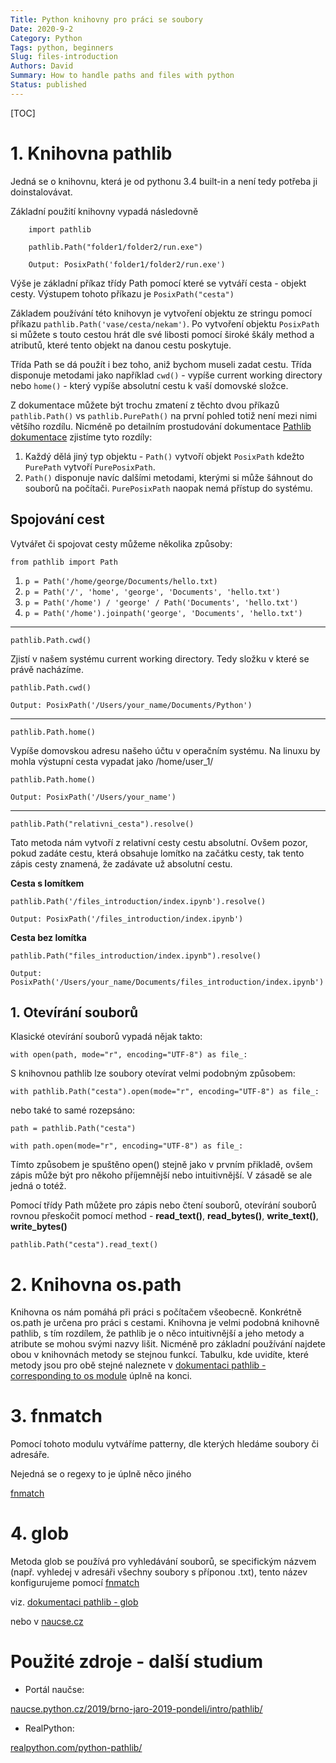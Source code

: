 ```yaml
---
Title: Python knihovny pro práci se soubory
Date: 2020-9-2
Category: Python
Tags: python, beginners
Slug: files-introduction
Authors: David
Summary: How to handle paths and files with python
Status: published
---
```


[TOC]

# 1. Knihovna pathlib

Jedná se o knihovnu, která je od pythonu 3.4 built-in a není tedy potřeba ji doinstalovávat.

Základní použití knihovny vypadá následovně

```
    import pathlib

    pathlib.Path("folder1/folder2/run.exe")

    Output: PosixPath('folder1/folder2/run.exe')
```


Výše je základní příkaz třídy Path pomocí které se vytváří cesta - objekt cesty. Výstupem tohoto příkazu je `PosixPath("cesta")`

Základem používání této knihovyn je vytvoření objektu ze stringu pomocí příkazu `pathlib.Path('vase/cesta/nekam')`. Po vytvoření objektu `PosixPath` si můžete s touto cestou hrát dle své libosti pomocí široké škály method a atributů, které tento objekt na danou cestu poskytuje.

Třída Path se dá použít i bez toho, aniž bychom museli zadat cestu. Třída disponuje metodami jako například `cwd()` - vypíše current working directory nebo `home()` - který vypíše absolutní cestu k vaší domovské složce.

Z dokumentace můžete být trochu zmatení z těchto dvou příkazů `pathlib.Path()` vs `pathlib.PurePath()` na první pohled totiž není mezi nimi většího rozdílu. Nicméně po detailním prostudování dokumentace [Pathlib dokumentace](https://docs.python.org/3/library/pathlib.html) zjistíme tyto rozdíly:

1. Každý dělá jiný typ objektu - `Path()` vytvoří objekt `PosixPath` kdežto `PurePath` vytvoří `PurePosixPath`.
2. `Path()` disponuje navíc dalšími metodami, kterými si může šáhnout do souborů na počítači. `PurePosixPath` naopak nemá přístup do systému.

## Spojování cest

Vytvářet či spojovat cesty můžeme několika způsoby:

`from pathlib import Path`

1. `p = Path('/home/george/Documents/hello.txt)`
2. `p = Path('/', 'home', 'george', 'Documents', 'hello.txt')`
3. `p = Path('/home') / 'george' / Path('Documents', 'hello.txt')`
4. `p = Path('/home').joinpath('george', 'Documents', 'hello.txt')`


---

`pathlib.Path.cwd()`

Zjistí v našem systému current working directory. Tedy složku v které se právě nacházíme.

    pathlib.Path.cwd()

    Output: PosixPath('/Users/your_name/Documents/Python')

---

`pathlib.Path.home()`

Vypíše domovskou adresu našeho účtu v operačním systému. Na linuxu by mohla výstupní cesta vypadat jako /home/user_1/

    pathlib.Path.home()

    Output: PosixPath('/Users/your_name')

---

`pathlib.Path("relativni_cesta").resolve()`

Tato metoda nám vytvoří z relativní cesty cestu absolutní. Ovšem pozor, pokud zadáte cestu, která obsahuje lomítko na začátku cesty, tak tento zápis cesty znamená, že zadávate už absolutní cestu.

**Cesta s lomítkem**

    pathlib.Path('/files_introduction/index.ipynb').resolve()

    Output: PosixPath('/files_introduction/index.ipynb')

**Cesta bez lomítka**

    pathlib.Path("files_introduction/index.ipynb").resolve()

    Output: PosixPath('/Users/your_name/Documents/files_introduction/index.ipynb')

## 1. Otevírání souborů

Klasické otevírání souborů vypadá nějak takto:

`with open(path, mode="r", encoding="UTF-8") as file_:`

S knihovnou pathlib lze soubory otevírat velmi podobným způsobem:

`with pathlib.Path("cesta").open(mode="r", encoding="UTF-8") as file_:`

nebo také to samé rozepsáno:

`path = pathlib.Path("cesta")`

`with path.open(mode="r", encoding="UTF-8") as file_:`

Tímto způsobem je spuštěno open() stejně jako v prvním přikladě, ovšem zápis může být pro někoho příjemnější nebo intuitivnější. V zásadě se ale jedná o totéž.

Pomocí třídy Path můžete pro zápis nebo čtení souborů, otevírání souborů rovnou přeskočit pomocí method - **read_text()**, **read_bytes()**, **write_text()**, **write_bytes()**<br>

`pathlib.Path("cesta").read_text()`

# 2. Knihovna os.path

Knihovna os nám pomáhá při práci s počítačem všeobecně. Konkrétně os.path je určena pro práci s cestami. Knihovna je velmi podobná knihovně pathlib, s tím rozdílem, že pathlib je o něco intuitivnější a jeho metody a atribute se mohou svými nazvy lišit. Nicméně pro základní používání najdete obou v knihovnách metody se stejnou funkcí. Tabulku, kde uvidíte, které metody jsou pro obě stejné naleznete v [dokumentaci pathlib - corresponding to os module](https://docs.python.org/3/library/pathlib.html#correspondence-to-tools-in-the-os-module) úplně na konci.

# 3. fnmatch

Pomocí tohoto modulu vytváříme patterny, dle kterých hledáme soubory či adresáře.

Nejedná se o regexy to je úplně něco jiného

[fnmatch](https://docs.python.org/3/library/fnmatch.html)

# 4. glob

Metoda glob se používá pro vyhledávání souborů, se specifickým názvem (např. vyhledej v adresáři všechny soubory s příponou .txt), tento název konfigurujeme pomocí [fnmatch](https://docs.python.org/3/library/fnmatch.html)

viz. [dokumentaci pathlib - glob](https://docs.python.org/3/library/pathlib.html#pathlib.Path.glob)

nebo v [naucse.cz](https://naucse.python.cz/2020/pyladies-ostrava-podzim-pokrocili/intro/pathlib/)

# Použité zdroje - další studium

* Portál naučse:

[naucse.python.cz/2019/brno-jaro-2019-pondeli/intro/pathlib/](https://naucse.python.cz/2019/brno-jaro-2019-pondeli/intro/pathlib/)

* RealPython:

[realpython.com/python-pathlib/](https://realpython.com/python-pathlib/)

